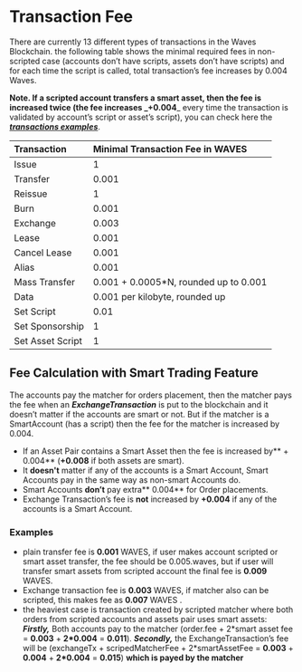 # Transaction Fee

There are currently 13 different types of transactions in the Waves Blockchain. the following table shows the minimal required fees in non-scripted case \(accounts don’t have scripts, assets don’t have scripts\) and for each time the script is called, total transaction’s fee increases by 0.004 Waves.

**Note. **If a scripted account transfers a smart asset, then the fee is increased twice \(the fee increases _**+0.004**_ every time the transaction is validated by account’s script or asset’s script\), you can check here the [_**transactions examples**_](../waves-api-and-sdk/waves-node-rest-api/example-transactions.md).

| Transaction | Minimal Transaction Fee in WAVES |
| :--- | :--- |
| Issue | 1 |
| Transfer | 0.001 |
| Reissue | 1 |
| Burn | 0.001 |
| Exchange | 0.003 |
| Lease | 0.001 |
| Cancel Lease | 0.001 |
| Alias | 0.001 |
| Mass Transfer | 0.001 + 0.0005\*N, rounded up to 0.001 |
| Data | 0.001 per kilobyte, rounded up |
| Set Script | 0.01 |
| Set Sponsorship | 1 |
| Set Asset Script | 1 |

## Fee Calculation with Smart Trading Feature

The accounts pay the matcher for orders placement, then the matcher pays the fee when an _**ExchangeTransaction**_ is put to the blockchain and it doesn’t matter if the accounts are smart or not. But if the matcher is a SmartAccount \(has a script\) then the fee for the matcher is increased by 0.004.

* If an Asset Pair contains a Smart Asset then the fee is increased by** + 0.004** \(**+0.008** if both assets are smart\).
* It **doesn't** matter if any of the accounts is a Smart Account, Smart Accounts pay in the same way as non-smart Accounts do.
* Smart Accounts **don’t** pay extra** 0.004** for Order placements.
* Exchange Transaction’s fee is **not** increased by **+0.004** if any of the accounts is a Smart Account.

### **Examples**

* plain transfer fee is **0.001** WAVES, if user makes account scripted or smart asset transfer, the fee should be 0.005.waves, but if user will transfer smart assets from scripted account the final fee is **0.009** WAVES.
* Exchange transaction fee is **0.003** WAVES, if matcher also can be scripted, this makes fee as **0.007** WAVES .
* the heaviest case is transaction created by scripted matcher where both orders from scripted accounts and assets pair uses smart assets: _**Firstly,**_ Both accounts pay to the matcher \(order.fee + 2\*smart asset fee = **0.003** + **2\*0.004** = **0.011**\).
  _**Secondly,**_ the ExchangeTransaction’s fee will be \(exchangeTx + scripedMatcherFee + 2\*smartAssetFee = **0.003** + **0.004** + **2\*0.004** = **0.015**\) **which is payed by the matcher**



